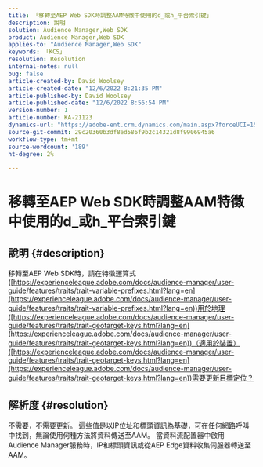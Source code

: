 ```yaml
---
title: 「移轉至AEP Web SDK時調整AAM特徵中使用的d_或h_平台索引鍵」
description: 說明
solution: Audience Manager,Web SDK
product: Audience Manager,Web SDK
applies-to: "Audience Manager,Web SDK"
keywords: 「KCS」
resolution: Resolution
internal-notes: null
bug: false
article-created-by: David Woolsey
article-created-date: "12/6/2022 8:21:35 PM"
article-published-by: David Woolsey
article-published-date: "12/6/2022 8:56:54 PM"
version-number: 1
article-number: KA-21123
dynamics-url: "https://adobe-ent.crm.dynamics.com/main.aspx?forceUCI=1&pagetype=entityrecord&etn=knowledgearticle&id=00687491-a375-ed11-81aa-6045bd006079"
source-git-commit: 29c20360b3df8ed586f9b2c14321d8f9906945a6
workflow-type: tm+mt
source-wordcount: '189'
ht-degree: 2%

---
```


# 移轉至AEP Web SDK時調整AAM特徵中使用的d_或h_平台索引鍵

## 說明 {#description}

移轉至AEP Web SDK時，請在特徵運算式([https://experienceleague.adobe.com/docs/audience-manager/user-guide/features/traits/trait-variable-prefixes.html?lang=en](https://experienceleague.adobe.com/docs/audience-manager/user-guide/features/traits/trait-variable-prefixes.html?lang=en))用於地理([https://experienceleague.adobe.com/docs/audience-manager/user-guide/features/traits/trait-geotarget-keys.html?lang=en](https://experienceleague.adobe.com/docs/audience-manager/user-guide/features/traits/trait-geotarget-keys.html?lang=en))（適用於裝置）([https://experienceleague.adobe.com/docs/audience-manager/user-guide/features/traits/trait-geotarget-keys.html?lang=en](https://experienceleague.adobe.com/docs/audience-manager/user-guide/features/traits/trait-geotarget-keys.html?lang=en))需要更新目標定位？

## 解析度 {#resolution}


不需要，不需要更新。 這些值是以IP位址和標頭資訊為基礎，可在任何網路呼叫中找到，無論使用何種方法將資料傳送至AAM。 當資料流配置器中啟用Audience Manager服務時，IP和標頭資訊或從AEP Edge資料收集伺服器轉送至AAM。
